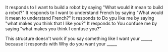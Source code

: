 It responds to I want to build a robot by saying "What would it mean to build a robot?"
It responds to I want to understand French by saying "What would it mean to understand French?"
It responds to Do ypu like me by saying "what makes you think that I like you?"
It responds to You confuse me by saying "what makes you think I confuse you?"

This structure doesn't work if you say something like I want your _____, because it responds with Why do you want your _____